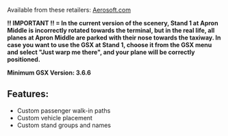 <!--- Licensed Under: CC BY-NC 4.0 --->
Available from these retailers: [Aerosoft.com](https://www.aerosoft.com/en/shop/flight/microsoft-flight-simulator/msfs-2020/msfs-sceneries/msfs-europe/3883/aerosoft-airport-brno?number=AS15831)

 **!! IMPORTANT !! = In the current version of the scenery, Stand 1 at Apron Middle is incorrectly rotated towards the terminal, but in the real life, all planes at Apron Middle are parked with their nose towards the taxiway. In case you want to use the GSX at Stand 1, choose it from the GSX menu and select "Just warp me there", and your plane will be correctly positioned.**

 **Minimum GSX Version: 3.6.6**

## Features:
- Custom passenger walk-in paths
- Custom vehicle placement
- Custom stand groups and names